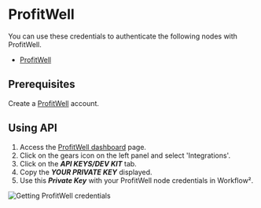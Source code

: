 # ProfitWell

You can use these credentials to authenticate the following nodes with ProfitWell.
- [ProfitWell](/workflow/integrations/nodes/workflow-nodes-base.profitWell/)

## Prerequisites

Create a [ProfitWell](https://www.profitwell.com/) account.

## Using API

1. Access the [ProfitWell dashboard](https://www2.profitwell.com/app/dashboard) page.
2. Click on the gears icon on the left panel and select 'Integrations'.
3. Click on the ***API KEYS/DEV KIT*** tab.
4. Copy the ***YOUR PRIVATE KEY*** displayed.
5. Use this ***Private Key*** with your ProfitWell node credentials in Workflow².

![Getting ProfitWell credentials](/_images/integrations/credentials/profitwell/using-api.gif)
